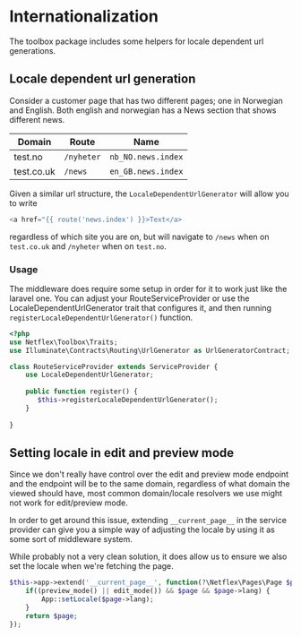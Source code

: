 # Internationalization

The toolbox package includes some helpers for locale dependent url generations.

## Locale dependent url generation

Consider a customer page that has two different pages; one in Norwegian and English. Both english and norwegian
has a News section that shows different news.

| Domain     | Route      | Name               |
|------------|------------|--------------------|
| test.no    | `/nyheter` | `nb_NO.news.index` |
| test.co.uk | `/news`    | `en_GB.news.index` |

Given a similar url structure, the `LocaleDependentUrlGenerator` will allow you to write

```PHP
<a href="{{ route('news.index') }}>Text</a>
```

regardless of which site you are on, but will navigate to `/news` when on `test.co.uk` and `/nyheter` when on `test.no`.

### Usage

The middleware does require some setup in order for it to work just like the laravel one. You can adjust your
RouteServiceProvider
or use the LocaleDependentUrlGenerator trait that configures it, and then
running `registerLocaleDependentUrlGenerator()` function.

```PHP
<?php
use Netflex\Toolbox\Traits;
use Illuminate\Contracts\Routing\UrlGenerator as UrlGeneratorContract;

class RouteServiceProvider extends ServiceProvider {
    use LocaleDependentUrlGenerator;
    
    public function register() {
       $this->registerLocaleDependentUrlGenerator();
    }
    
}
```

## Setting locale in edit and preview mode

Since we don't really have control over the edit and preview mode endpoint and the endpoint will be to the same domain,
regardless of what domain the viewed should have, most common domain/locale resolvers we use might not work for
edit/preview mode.

In order to get around this issue, extending `__current_page__` in the service provider can give you a simple way
of adjusting the locale by using it as some sort of middleware system.

While probably not a very clean solution, it does allow us to ensure we also set the locale when we're fetching the page.

```PHP
$this->app->extend('__current_page__', function(?\Netflex\Pages\Page $page, $app) {
    if((preview_mode() || edit_mode()) && $page && $page->lang) {
        App::setLocale($page->lang);
    }
    return $page;
});
```